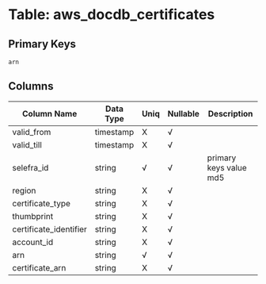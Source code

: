 # Table: aws_docdb_certificates

## Primary Keys 

```
arn
```


## Columns 

|  Column Name   |  Data Type  | Uniq | Nullable | Description | 
|  ----  | ----  | ----  | ----  | ---- | 
| valid_from | timestamp | X | √ |  | 
| valid_till | timestamp | X | √ |  | 
| selefra_id | string | √ | √ | primary keys value md5 | 
| region | string | X | √ |  | 
| certificate_type | string | X | √ |  | 
| thumbprint | string | X | √ |  | 
| certificate_identifier | string | X | √ |  | 
| account_id | string | X | √ |  | 
| arn | string | √ | √ |  | 
| certificate_arn | string | X | √ |  | 


